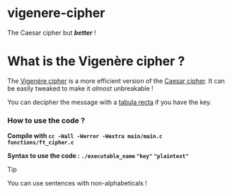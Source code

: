 # vigenere-cipher
The Caesar cipher but ***better*** !

# What is the Vigenère cipher ? 
The [Vigenère cipher](https://en.wikipedia.org/wiki/Vigen%C3%A8re_cipher) is a more efficient version of the [Caesar cipher](https://github.com/dinosnake666/caesar-cipher). It can be easily tweaked to make it _almost_ unbreakable !

You can decipher the message with a [tabula recta](https://en.wikipedia.org/wiki/Tabula_recta) if you have the key.

### How to use the code ?
**Compile with `cc -Wall -Werror -Wextra main/main.c functions/ft_cipher.c`**

**Syntax to use the code : `./executable_name` `"key"` `"plaintext"`**

>[!TIP]
> You can use sentences with non-alphabeticals !
